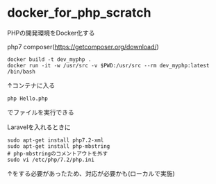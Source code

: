 # docker_for_php_scratch

PHPの開発環境をDocker化する

php7
composer(https://getcomposer.org/download/)

```
docker build -t dev_myphp .
docker run -it -w /usr/src -v $PWD:/usr/src --rm dev_myphp:latest /bin/bash
```

↑コンテナに入る

```
php Hello.php
```
でファイルを実行できる

Laravelを入れるときに

```
sudo apt-get install php7.2-xml
sudo apt-get install php-mbstring
# php-mbstringのコメントアウトを外す
sudo vi /etc/php/7.2/php.ini
```
↑をする必要があったため、対応が必要かも(ローカルで実施)
